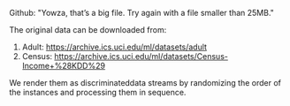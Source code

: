 Github: "Yowza, that’s a big file. Try again with a file smaller than 25MB."

The original data can be downloaded from:

1. Adult: https://archive.ics.uci.edu/ml/datasets/adult
2. Census: https://archive.ics.uci.edu/ml/datasets/Census-Income+%28KDD%29


We render them as discriminateddata streams by randomizing the order of the instances and processing them in sequence.
